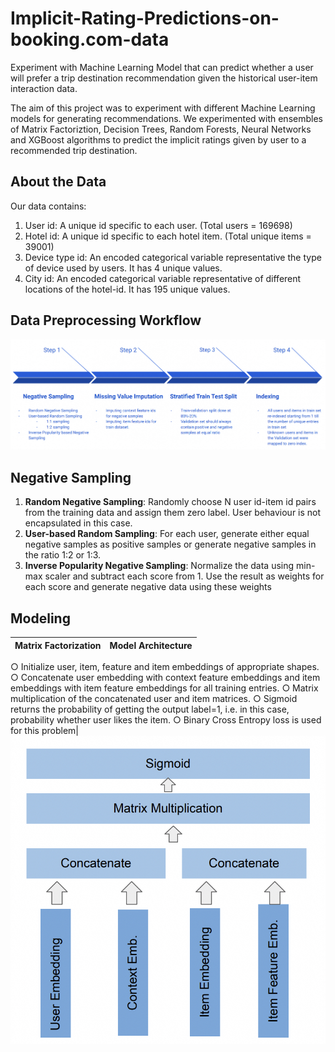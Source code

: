 # Implicit-Rating-Predictions-on-booking.com-data
Experiment with Machine Learning Model that can predict whether a user will prefer a trip destination recommendation given the historical user-item interaction data.

The aim of this project was to experiment with different Machine Learning models for generating recommendations. We experimented with ensembles of Matrix Factoriztion, Decision Trees, Random Forests, Neural Networks and XGBoost algorithms to predict the implicit ratings given by user to a recommended trip destination.

## About the Data

Our data contains:
1. User id: A unique id specific to each user. (Total users = 169698)
2. Hotel id: A unique id specific to each hotel item. (Total unique items = 39001)
3. Device type id: An encoded categorical variable representative the type of device used by users. It has 4 unique values.
4. City id: An encoded categorical variable representative of different locations of the hotel-id. It has 195 unique values.

## Data Preprocessing Workflow

![Data Preprocessing](https://github.com/ashwanirajan/Implicit-Rating-Predictions-on-booking.com-data/blob/main/preprocessing.jpg)

## Negative Sampling

1. **Random Negative Sampling**: Randomly choose N user id-item id pairs from
the training data and assign them zero label. User behaviour is not
encapsulated in this case.
2. **User-based Random Sampling**: For each user, generate either equal
negative samples as positive samples or generate negative samples in the
ratio 1:2 or 1:3.
3. **Inverse Popularity Negative Sampling**: Normalize the data using min-max
scaler and subtract each score from 1. Use the result as weights for each
score and generate negative data using these weights

## Modeling
Matrix Factorization             |  Model Architecture
:-------------------------:|:-------------------------:
○ Initialize user, item, feature and item
embeddings of appropriate shapes.
○ Concatenate user embedding with
context feature embeddings and item
embeddings with item feature
embeddings for all training entries.
○ Matrix multiplication of the
concatenated user and item matrices.
○ Sigmoid returns the probability of
getting the output label=1, i.e. in this
case, probability whether user likes the
item.
○ Binary Cross Entropy loss is used for this problem|  ![](https://github.com/ashwanirajan/Implicit-Rating-Predictions-on-booking.com-data/blob/main/MF_model.jpg)

